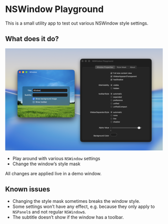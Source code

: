 # NSWindow Playground

This is a small utility app to test out various NSWindow style settings.

## What does it do?

![Screenshot](/Screenshots/nswindowplayground.png)

- Play around with various `NSWindow` settings
- Change the window’s style mask

All changes are applied live in a demo window.

## Known issues

- Changing the style mask sometimes breaks the window style.
- Some settings won’t have any effect, e.g. because they only apply to `NSPanel`s and not regular `NSWindow`s.
- The subtitle doesn’t show if the window has a toolbar.
